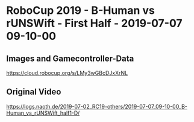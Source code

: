 # RoboCup 2019 - B-Human vs rUNSWift - First Half - 2019-07-07 09-10-00

## Images and Gamecontroller-Data
https://cloud.robocup.org/s/LMy3wGBcDJxXrNL

## Original Video
https://logs.naoth.de/2019-07-02_RC19-others/2019-07-07_09-10-00_B-Human_vs_rUNSWift_half1-D/